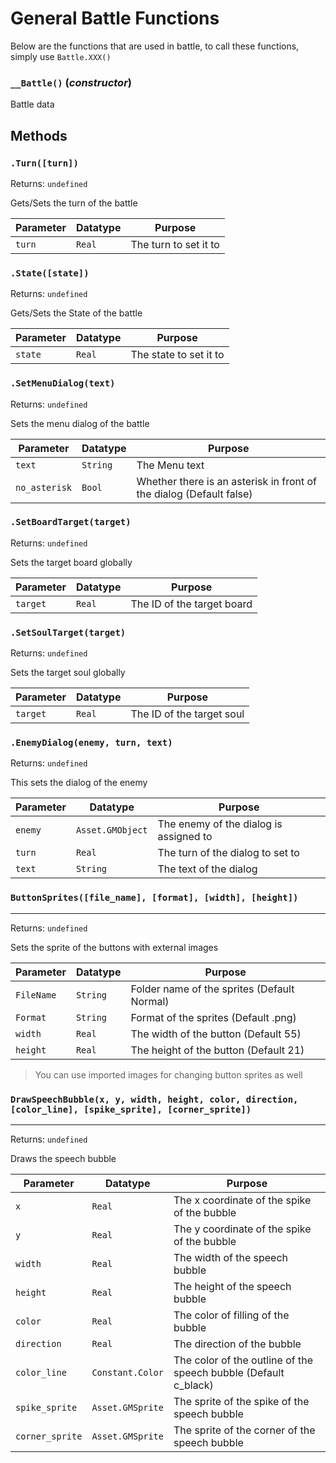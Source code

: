 # General Battle Functions
Below are the functions that are used in battle, to call these functions, simply use `Battle.XXX()`

### `__Battle()` (*constructor*)

Battle data

**Methods**
---
### `.Turn([turn])` 
Returns: `undefined`

Gets/Sets the turn of the battle

| Parameter | Datatype  | Purpose |
|-----------|-----------|---------|
|`turn` |`Real` |The turn to set it to |







### `.State([state])` 
Returns: `undefined`

Gets/Sets the State of the battle

| Parameter | Datatype  | Purpose |
|-----------|-----------|---------|
|`state` |`Real` |The state to set it to |







### `.SetMenuDialog(text)` 
Returns: `undefined`

Sets the menu dialog of the battle

| Parameter | Datatype  | Purpose |
|-----------|-----------|---------|
|`text` |`String` |The Menu text |
|`no_asterisk` |`Bool` |Whether there is an asterisk in front of the dialog (Default false) |










### `.SetBoardTarget(target)` 
Returns: `undefined`

Sets the target board globally

| Parameter | Datatype  | Purpose |
|-----------|-----------|---------|
|`target` |`Real` |The ID of the target board |






### `.SetSoulTarget(target)` 
Returns: `undefined`

Sets the target soul globally

| Parameter | Datatype  | Purpose |
|-----------|-----------|---------|
|`target` |`Real` |The ID of the target soul |






### `.EnemyDialog(enemy, turn, text)` 
Returns: `undefined`

This sets the dialog of the enemy

| Parameter | Datatype  | Purpose |
|-----------|-----------|---------|
|`enemy` |`Asset.GMObject` |The enemy of the dialog is assigned to |
|`turn` |`Real` |The turn of the dialog to set to |
|`text` |`String` |The text of the dialog |












### `ButtonSprites([file_name], [format], [width], [height])`
---
 Returns: `undefined`

Sets the sprite of the buttons with external images

| Parameter | Datatype  | Purpose |
|-----------|-----------|---------|
|`FileName` |`String` |Folder name of the sprites (Default Normal) |
|`Format` |`String` |Format of the sprites (Default .png) |
|`width` |`Real` |The width of the button (Default 55) |
|`height` |`Real` |The height of the button (Default 21) |









> You can use imported images for changing button sprites as well

### `DrawSpeechBubble(x, y, width, height, color, direction, [color_line], [spike_sprite], [corner_sprite])`
---
 Returns: `undefined`

Draws the speech bubble

| Parameter | Datatype  | Purpose |
|-----------|-----------|---------|
|`x` |`Real` |The x coordinate of the spike of the bubble |
|`y` |`Real` |The y coordinate of the spike of the bubble |
|`width` |`Real` |The width of the speech bubble |
|`height` |`Real` |The height of the speech bubble |
|`color` |`Real` |The color of filling of the bubble |
|`direction` |`Real` |The direction of the bubble |
|`color_line` |`Constant.Color` |The color of the outline of the speech bubble (Default c_black) |
|`spike_sprite` |`Asset.GMSprite` |The sprite of the spike of the speech bubble |
|`corner_sprite` |`Asset.GMSprite` |The sprite of the corner of the speech bubble |











































